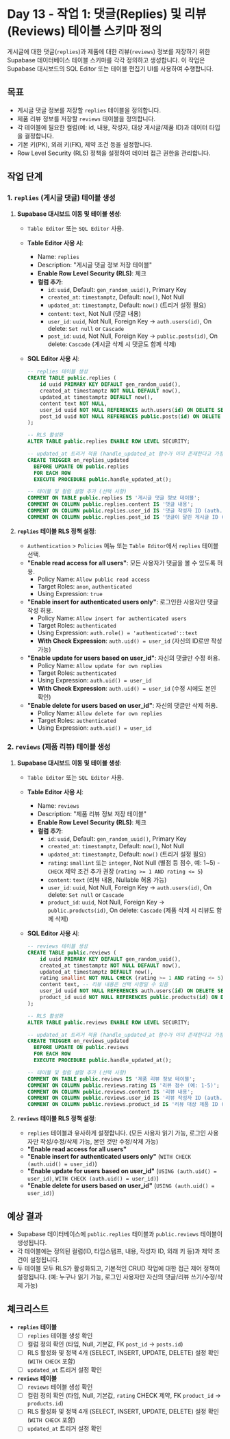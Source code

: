# Day 13 - 작업 1: 댓글(Replies) 및 리뷰(Reviews) 테이블 스키마 정의

게시글에 대한 댓글(`replies`)과 제품에 대한 리뷰(`reviews`) 정보를 저장하기 위한 Supabase 데이터베이스 테이블 스키마를 각각 정의하고 생성합니다. 이 작업은 Supabase 대시보드의 SQL Editor 또는 테이블 편집기 UI를 사용하여 수행합니다.

## 목표

*   게시글 댓글 정보를 저장할 `replies` 테이블을 정의합니다.
*   제품 리뷰 정보를 저장할 `reviews` 테이블을 정의합니다.
*   각 테이블에 필요한 컬럼(예: id, 내용, 작성자, 대상 게시글/제품 ID)과 데이터 타입을 결정합니다.
*   기본 키(PK), 외래 키(FK), 제약 조건 등을 설정합니다.
*   Row Level Security (RLS) 정책을 설정하여 데이터 접근 권한을 관리합니다.

## 작업 단계

### 1. `replies` (게시글 댓글) 테이블 생성

1.  **Supabase 대시보드 이동 및 테이블 생성**:
    *   `Table Editor` 또는 `SQL Editor` 사용.
    *   **Table Editor 사용 시**:
        *   Name: `replies`
        *   Description: "게시글 댓글 정보 저장 테이블"
        *   **Enable Row Level Security (RLS)**: 체크
        *   **컬럼 추가**:
            *   `id`: `uuid`, Default: `gen_random_uuid()`, Primary Key
            *   `created_at`: `timestamptz`, Default: `now()`, Not Null
            *   `updated_at`: `timestamptz`, Default: `now()` (트리거 설정 필요)
            *   `content`: `text`, Not Null (댓글 내용)
            *   `user_id`: `uuid`, Not Null, Foreign Key -> `auth.users(id)`, On delete: `Set null` or `Cascade`
            *   `post_id`: `uuid`, Not Null, Foreign Key -> `public.posts(id)`, On delete: `Cascade` (게시글 삭제 시 댓글도 함께 삭제)
    *   **SQL Editor 사용 시**:

        ```sql
        -- replies 테이블 생성
        CREATE TABLE public.replies (
            id uuid PRIMARY KEY DEFAULT gen_random_uuid(),
            created_at timestamptz NOT NULL DEFAULT now(),
            updated_at timestamptz DEFAULT now(),
            content text NOT NULL,
            user_id uuid NOT NULL REFERENCES auth.users(id) ON DELETE SET NULL, -- 작성자 삭제 시 댓글은 남김 (NULL 처리)
            post_id uuid NOT NULL REFERENCES public.posts(id) ON DELETE CASCADE -- 게시글 삭제 시 댓글도 삭제
        );

        -- RLS 활성화
        ALTER TABLE public.replies ENABLE ROW LEVEL SECURITY;

        -- updated_at 트리거 적용 (handle_updated_at 함수가 이미 존재한다고 가정)
        CREATE TRIGGER on_replies_updated
          BEFORE UPDATE ON public.replies
          FOR EACH ROW
          EXECUTE PROCEDURE public.handle_updated_at();

        -- 테이블 및 컬럼 설명 추가 (선택 사항)
        COMMENT ON TABLE public.replies IS '게시글 댓글 정보 테이블';
        COMMENT ON COLUMN public.replies.content IS '댓글 내용';
        COMMENT ON COLUMN public.replies.user_id IS '댓글 작성자 ID (auth.users 참조)';
        COMMENT ON COLUMN public.replies.post_id IS '댓글이 달린 게시글 ID (posts 참조)';
        ```

2.  **`replies` 테이블 RLS 정책 설정**:
    *   `Authentication` > `Policies` 메뉴 또는 `Table Editor`에서 `replies` 테이블 선택.
    *   **"Enable read access for all users"**: 모든 사용자가 댓글을 볼 수 있도록 허용.
        *   Policy Name: `Allow public read access`
        *   Target Roles: `anon`, `authenticated`
        *   Using Expression: `true`
    *   **"Enable insert for authenticated users only"**: 로그인한 사용자만 댓글 작성 허용.
        *   Policy Name: `Allow insert for authenticated users`
        *   Target Roles: `authenticated`
        *   Using Expression: `auth.role() = 'authenticated'::text`
        *   **With Check Expression**: `auth.uid() = user_id` (자신의 ID로만 작성 가능)
    *   **"Enable update for users based on user_id"**: 자신의 댓글만 수정 허용.
        *   Policy Name: `Allow update for own replies`
        *   Target Roles: `authenticated`
        *   Using Expression: `auth.uid() = user_id`
        *   **With Check Expression**: `auth.uid() = user_id` (수정 시에도 본인 확인)
    *   **"Enable delete for users based on user_id"**: 자신의 댓글만 삭제 허용.
        *   Policy Name: `Allow delete for own replies`
        *   Target Roles: `authenticated`
        *   Using Expression: `auth.uid() = user_id`

### 2. `reviews` (제품 리뷰) 테이블 생성

1.  **Supabase 대시보드 이동 및 테이블 생성**:
    *   `Table Editor` 또는 `SQL Editor` 사용.
    *   **Table Editor 사용 시**:
        *   Name: `reviews`
        *   Description: "제품 리뷰 정보 저장 테이블"
        *   **Enable Row Level Security (RLS)**: 체크
        *   **컬럼 추가**:
            *   `id`: `uuid`, Default: `gen_random_uuid()`, Primary Key
            *   `created_at`: `timestamptz`, Default: `now()`, Not Null
            *   `updated_at`: `timestamptz`, Default: `now()` (트리거 설정 필요)
            *   `rating`: `smallint` 또는 `integer`, Not Null (별점 등 점수, 예: 1~5) - `CHECK` 제약 조건 추가 권장 (`rating >= 1 AND rating <= 5`)
            *   `content`: `text` (리뷰 내용, Nullable 허용 가능)
            *   `user_id`: `uuid`, Not Null, Foreign Key -> `auth.users(id)`, On delete: `Set null` or `Cascade`
            *   `product_id`: `uuid`, Not Null, Foreign Key -> `public.products(id)`, On delete: `Cascade` (제품 삭제 시 리뷰도 함께 삭제)
    *   **SQL Editor 사용 시**:

        ```sql
        -- reviews 테이블 생성
        CREATE TABLE public.reviews (
            id uuid PRIMARY KEY DEFAULT gen_random_uuid(),
            created_at timestamptz NOT NULL DEFAULT now(),
            updated_at timestamptz DEFAULT now(),
            rating smallint NOT NULL CHECK (rating >= 1 AND rating <= 5), -- 1~5점 별점 제약 조건
            content text, -- 리뷰 내용은 선택 사항일 수 있음
            user_id uuid NOT NULL REFERENCES auth.users(id) ON DELETE SET NULL, -- 작성자 삭제 시 리뷰는 남김 (NULL 처리)
            product_id uuid NOT NULL REFERENCES public.products(id) ON DELETE CASCADE -- 제품 삭제 시 리뷰도 삭제
        );

        -- RLS 활성화
        ALTER TABLE public.reviews ENABLE ROW LEVEL SECURITY;

        -- updated_at 트리거 적용 (handle_updated_at 함수가 이미 존재한다고 가정)
        CREATE TRIGGER on_reviews_updated
          BEFORE UPDATE ON public.reviews
          FOR EACH ROW
          EXECUTE PROCEDURE public.handle_updated_at();

        -- 테이블 및 컬럼 설명 추가 (선택 사항)
        COMMENT ON TABLE public.reviews IS '제품 리뷰 정보 테이블';
        COMMENT ON COLUMN public.reviews.rating IS '리뷰 점수 (예: 1-5)';
        COMMENT ON COLUMN public.reviews.content IS '리뷰 내용';
        COMMENT ON COLUMN public.reviews.user_id IS '리뷰 작성자 ID (auth.users 참조)';
        COMMENT ON COLUMN public.reviews.product_id IS '리뷰 대상 제품 ID (products 참조)';
        ```

2.  **`reviews` 테이블 RLS 정책 설정**:
    *   `replies` 테이블과 유사하게 설정합니다. (모든 사용자 읽기 가능, 로그인 사용자만 작성/수정/삭제 가능, 본인 것만 수정/삭제 가능)
    *   **"Enable read access for all users"**
    *   **"Enable insert for authenticated users only"** (`WITH CHECK (auth.uid() = user_id)`)
    *   **"Enable update for users based on user_id"** (`USING (auth.uid() = user_id)`, `WITH CHECK (auth.uid() = user_id)`)
    *   **"Enable delete for users based on user_id"** (`USING (auth.uid() = user_id)`)

## 예상 결과

*   Supabase 데이터베이스에 `public.replies` 테이블과 `public.reviews` 테이블이 생성됩니다.
*   각 테이블에는 정의된 컬럼(ID, 타임스탬프, 내용, 작성자 ID, 외래 키 등)과 제약 조건이 설정됩니다.
*   두 테이블 모두 RLS가 활성화되고, 기본적인 CRUD 작업에 대한 접근 제어 정책이 설정됩니다. (예: 누구나 읽기 가능, 로그인 사용자만 자신의 댓글/리뷰 쓰기/수정/삭제 가능)

## 체크리스트

*   **`replies` 테이블**
    *   [ ] `replies` 테이블 생성 확인
    *   [ ] 컬럼 정의 확인 (타입, Null, 기본값, FK `post_id` -> `posts.id`)
    *   [ ] RLS 활성화 및 정책 4개 (SELECT, INSERT, UPDATE, DELETE) 설정 확인 (`WITH CHECK` 포함)
    *   [ ] `updated_at` 트리거 설정 확인
*   **`reviews` 테이블**
    *   [ ] `reviews` 테이블 생성 확인
    *   [ ] 컬럼 정의 확인 (타입, Null, 기본값, `rating` CHECK 제약, FK `product_id` -> `products.id`)
    *   [ ] RLS 활성화 및 정책 4개 (SELECT, INSERT, UPDATE, DELETE) 설정 확인 (`WITH CHECK` 포함)
    *   [ ] `updated_at` 트리거 설정 확인
``` 